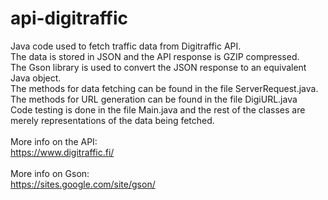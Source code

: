 # api-digitraffic
Java code used to fetch traffic data from Digitraffic API. <br />
The data is stored in JSON and the API response is GZIP compressed. <br />
The Gson library is used to convert the JSON response to an equivalent Java object.<br />
The methods for data fetching can be found in the file ServerRequest.java.<br />
The methods for URL generation can be found in the file DigiURL.java<br />
Code testing is done in the file Main.java and the rest of the classes are merely representations
of the data being fetched.<br /><br />
More info on the API:<br />
https://www.digitraffic.fi/
<br /><br />
More info on Gson:<br />
https://sites.google.com/site/gson/
